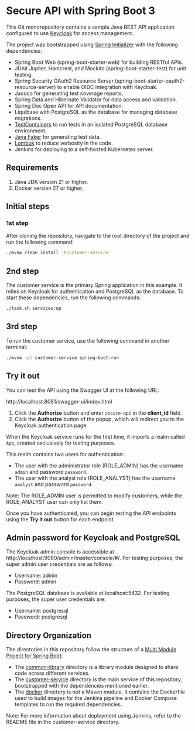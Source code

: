 # Secure API with Spring Boot 3

This Git monorepository contains a sample Java REST API application configured to use [Keycloak](https://www.keycloak.org) for access management.

The project was bootstrapped using [Spring Initializer](https://start.spring.io/) with the following dependencies:

- Spring Boot Web (spring-boot-starter-web) for building RESTful APIs.
- JUnit Jupiter, Hamcrest, and Mockito (spring-boot-starter-test) for unit testing.
- Spring Security OAuth2 Resource Server (spring-boot-starter-oauth2-resource-server) to enable OIDC integration with Keycloak.
- Jacoco for generating test coverage reports.
- Spring Data and Hibernate Validator for data access and validation.
- Spring Doc Open API for API documentation.
- Liquibase with PostgreSQL as the database for managing database migrations.
- [TestContainers](https://www.testcontainers.org/) to run tests in an isolated PostgreSQL database environment.
- [Java Faker](http://github.com/DiUS/java-faker) for generating test data.
- [Lombok](https://projectlombok.org/) to reduce verbosity in the code.
- Jenkins for deploying to a self-hosted Kubernetes server.

## Requirements

1. Java JDK version 21 or higher.
2. Docker version 27 or higher.

## Initial steps

### 1st step

After cloning the repository, navigate to the root directory of the project and run the following command:

```bash
./mvnw clean install -Pcustomer-service
```

## 2nd step

The customer service is the primary Spring application in this example. It relies on Keycloak for authentication and PostgreSQL as the database. To start these dependencies, run the following commands:

```bash
./task.sh services:up
```

## 3rd step

To run the customer service, use the following command in another terminal:

```bash
./mvnw -pl customer-service spring-boot:run
```

## Try it out

You can test the API using the Swagger UI at the following URL:

http://localhost:8081/swagger-ui/index.html

1. Click the **Authorize** button and enter `secure-api` in the **client_id** field.
2. Click the **Authorize** button of the popup, which will redirect you to the Keycloak authentication page.

When the Keycloak service runs for the first time, it imports a realm called `App`, created exclusively for testing purposes.

This realm contains two users for authentication:
- The user with the administrator role (ROLE_ADMIN) has the username `admin` and password `password`. 
- The user with the analyst role (ROLE_ANALYST) has the username `analyst` and password `password`.

Note: The ROLE_ADMIN user is permitted to modify customers, while the ROLE_ANALYST user can only list them.

Once you have authenticated, you can begin testing the API endpoints using the **Try it out** button for each endpoint.


## Admin password for Keycloak and PostgreSQL

The Keycloak admin console is accessible at http://localhost:9080/admin/master/console/#/. For testing purposes, the super admin user credentials are as follows:

- Username: admin
- Password: admin

The PostgreSQL database is available at localhost:5432. For testing purposes, the super user credentials are:

- Username: postgresql
- Password: postgresql


## Directory Organization

The directories in this repository follow the structure of a [Multi Module Project for Spring Boot](https://spring.io/guides/gs/multi-module/):

- The [common-library](./common-library/README.md) directory is a library module designed to share code across different services.
- The [customer-service](./customer-service/README.md) directory is the main service of this repository, bootstrapped with the dependencies mentioned earlier.
- The [docker](./docker) directory is not a Maven module. It contains the Dockerfile used to build images for the Jenkins pipeline and Docker Compose templates to run the required dependencies.

Note: For more information about deployment using Jenkins, refer to the README file in the customer-service directory.


